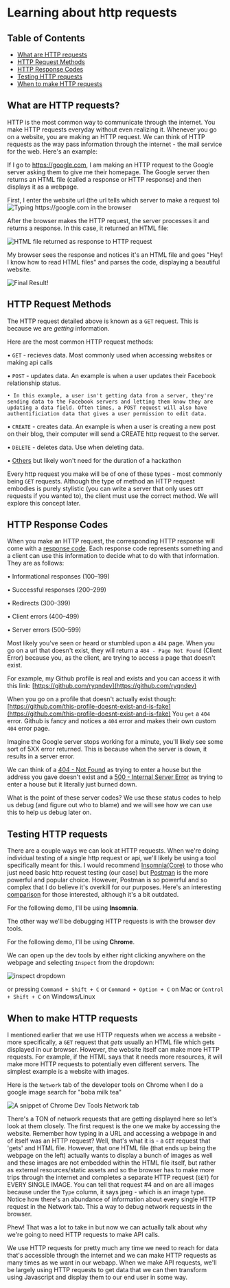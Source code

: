 # Learning about http requests

## Table of Contents

* [What are HTTP requests](#what-are-http-requests?)
* [HTTP Request Methods](#http-request-methods)
* [HTTP Response Codes](#http-response-codes)
* [Testing HTTP requests](#testing-http-requests)
* [When to make HTTP requests](#when-to-make-http-requests)

## What are HTTP requests?

HTTP is the most common way to communicate through the internet. You make HTTP requests everyday without even realizing it. Whenever you go on a website, you are making an HTTP request. We can think of HTTP requests as the way pass information through the internet - the mail service for the web. Here's an example:

If I go to https://google.com, I am making an HTTP request to the Google server asking them to give me their homepage. The Google server then returns an HTML file (called a response or HTTP response) and then displays it as a webpage.

First, I enter the website url (the url tells which server to make a request to)
![Typing https://google.com in the browser](./assets/inputting-url.png)

After the browser makes the HTTP request, the server processes it and returns a response. In this case, it returned an HTML file:

![HTML file returned as response to HTTP request](./assets/google-server-resp.png)

My browser sees the response and notices it's an HTML file and goes "Hey! I know how to read HTML files" and parses the code, displaying a beautiful website.

![Final Result!](./assets/google-web-displayed.png)

## HTTP Request Methods

The HTTP request detailed above is known as a `GET` request. This is because we are *getting* information. 

Here are the most common HTTP request methods:

• `GET` - recieves data. Most commonly used when accessing websites or making api calls

• `POST` - updates data. An example is when a user updates their Facebook relationship status.

    • In this example, a user isn't getting data from a server, they're sending data to the Facebook servers and letting them know they are updating a data field. Often times, a POST request will also have authentificiation data that gives a user permission to edit data.

• `CREATE` - creates data. An example is when a user is creating a new post on their blog, their computer will send a CREATE http request to the server.

• `DELETE` - deletes data. Use when deleting data.

• [Others](https://developer.mozilla.org/en-US/docs/Web/HTTP/Methods) but likely won't need for the duration of a hackathon

Every http request you make will be of one of these types - most commonly being `GET` requests. Although the type of method an HTTP request embodies is purely stylistic (you can write a server that only uses `GET` requests if you wanted to), the client must use the correct method. We will explore this concept later.

## HTTP Response Codes

When you make an HTTP request, the corresponding HTTP response will come with a [response code](https://developer.mozilla.org/en-US/docs/Web/HTTP/Status). Each response code represents something and a client can use this information to decide what to do with that information. They are as follows:

• Informational responses (100–199)

• Successful responses (200–299)

• Redirects (300–399)

• Client errors (400–499)

• Server errors (500–599)

Most likely you've seen or heard or stumbled upon a `404` page. When you go on a url that doesn't exist, they will return a `404 - Page Not Found` (Client Error) because you, as the client, are trying to access a page that doesn't exist.

For example, my Github profile is real and exists and you can access it with this link: [https://github.com/ryqndev](https://github.com/ryqndev)

When you go on a profile that doesn't actually exist though:
[https://github.com/this-profile-doesnt-exist-and-is-fake](https://github.com/this-profile-doesnt-exist-and-is-fake)
You `get` a `404` error. Github is fancy and notices a `404` error and makes their own custom `404` error page.

Imagine the Google server stops working for a minute, you'll likely see some sort of 5XX error returned. This is because when the server is down, it results in a server error.

We can think of a [404 - Not Found](https://developer.mozilla.org/en-US/docs/Web/HTTP/Status/404) as trying to enter a house but the address you gave doesn't exist and a [500 - Internal Server Error](https://developer.mozilla.org/en-US/docs/Web/HTTP/Status/500) as trying to enter a house but it literally just burned down.

What is the point of these server codes? We use these status codes to help us debug (and figure out who to blame) and we will see how we can use this to help us debug later on.

## Testing HTTP requests

There are a couple ways we can look at HTTP requests. When we're doing individual testing of a single http request or api, we'll likely be using a tool specifically meant for this. I would recommend [Insomnia(Core)](https://insomnia.rest/download/) to those who just need basic http request testing (our case) but [Postman](https://www.postman.com/downloads/) is the more powerful and popular choice. However, Postman is so powerful and so complex that I do believe it's overkill for our purposes. Here's an interesting [comparison](https://gist.github.com/samoshkin/c0a2c0dd85b1d5b02d893a0f6ac0e93c) for those interested, although it's a bit outdated. 

For the following demo, I'll be using **Insomnia**.

The other way we'll be debugging HTTP requests is with the browser dev tools. 

For the following demo, I'll be using **Chrome**.

We can open up the dev tools by either right clicking anywhere on the webpage and selecting `Inspect` from the dropdown:

![inspect dropdown](./assets/inspect-dropdown.png)

or pressing `Command + Shift + C` or `Command + Option + C` on Mac or `Control + Shift + C` on Windows/Linux

## When to make HTTP requests

I mentioned earlier that we use HTTP requests when we access a website - more specifically, a `GET` request that *gets* usually an HTML file which gets displayed in our browser. However, the website itself can make more HTTP requests. For example, if the HTML says that it needs more resources, it will make more HTTP requests to potentially even different servers. The simplest example is a website with images.

Here is the `Network` tab of the developer tools on Chrome when I do a google image search for "boba milk tea"

![A snippet of Chrome Dev Tools Network tab](./assets/dev-tools-network.png)

There's a TON of network requests that are getting displayed here so let's look at them closely. The first request is the one we make by accessing the website. Remember how typing in a URL and accessing a webpage in and of itself was an HTTP request? Well, that's what it is - a `GET` request that 'gets' and HTML file. However, that one HTML file (that ends up being the webpage on the left) actually wants to display a bunch of images as well and these images are not embedded within the HTML file itself, but rather as external resources/static assets and so the browser has to make more trips through the internet and completes a separate HTTP request (`GET`) for EVERY SINGLE IMAGE. You can tell that request #4 and on are all images because under the `Type` column, it says jpeg - which is an image type. Notice how there's an abundance of information about every single HTTP request in the Network tab. This a way to debug network requests in the browser.

Phew! That was a lot to take in but now we can actually talk about why we're going to need HTTP requests to make API calls.

We use HTTP requests for pretty much any time we need to reach for data that's accessible through the internet and we can make HTTP requests as many times as we want in our webapp. When we make API requests, we'll be largely using HTTP requests to get data that we can then transform using Javascript and display them to our end user in some way.
